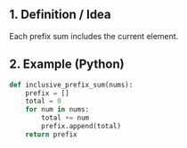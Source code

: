 ## 1. Definition / Idea

Each prefix sum includes the current element.

## 2. Example (Python)

```python
def inclusive_prefix_sum(nums):
    prefix = []
    total = 0
    for num in nums:
        total += num
        prefix.append(total)
    return prefix
```

